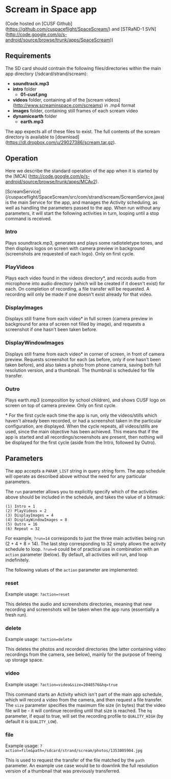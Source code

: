 Scream in Space app
===================

(Code hosted on [CUSF Github] (https://github.com/cuspaceflight/SpaceScream/)  and [STRaND-1 SVN] (http://code.google.com/p/s-android/source/browse/trunk/apps/SpaceScream))

Requirements
------------

The SD card should contrain the following files/directories within the main app directory (/sdcard/strand/scream):

* **soundtrack.mp3**
* **intro** folder
  * **01-cusf.png**
* **videos** folder, containing all of the [scream videos] (http://www.screaminspace.com/screams) in .mp4 format
* **images** folder, containing still frames of each scream video
* **dynamicearth** folder
  * **earth.mp3**

The app expects all of these files to exist. The full contents of the scream directory is available to [download] (https://dl.dropbox.com/u/29027386/scream.tar.gz).

Operation
---------

Here we describe the standard operation of the app when it is started by the [MCA] (http://code.google.com/p/s-android/source/browse/trunk/apps/MCAv2).

[ScreamService] (/cuspaceflight/SpaceScream/src/com/strand/scream/ScreamService.java) is the main Service for the app, and manages the Activity scheduling, as well as handling the parameters passed to the app. When run without any parameters, it will start the following activities in turn, looping until a stop command is received.

### Intro ###

Plays soundtrack.mp3, generates and plays some radioteletype tones, and then displays logos on screen with camera preview in background (screenshots are requested of each logo). Only on first cycle.

### PlayVideos ###

Plays each video found in the videos directory*, and records audio from microphone into audio directory (which will be created if it doesn't exist) for each. On completion of recording, a file transfer will be requested. A recording will only be made if one doesn't exist already for that video.

### DisplayImages ###

Displays still frame from each video* in full screen (camera preview in background for area of screen not filled by image), and requests a screenshot if one hasn't been taken before.

### DisplayWindowImages ###

Displays still frame from each video* in corner of screen, in front of camera preview. Requests screenshot for each (as before, only if one hasn't been taken before), and also takes a photo from phone camera, saving both full resolution version, and a thumbnail. The thumbnail is scheduled for file transfer.

### Outro ###

Plays earth.mp3 (composition by school children), and shows CUSF logo on screen on top of camera preview. Only on first cycle.

\* For the first cycle each time the app is run, only the videos/stills which haven't already been recorded, or had a screenshot taken in the particular configuration, are displayed. When the cycle repeats, all videos/stills are used, since the main objective has been achieved. This means that if the app is started and all recordings/screenshots are present, then nothing will be displayed for the first cycle (aside from the Intro, followed by Outro).

Parameters
----------

The app accepts a `PARAM_LIST` string in query string form. The app schedule will operate as described above without the need for any particular parameters.

The `run` parameter allows you to explicitly specify which of the activities above should be included in the schedule, and takes the value of a bitmask:

    (1) Intro = 1
    (2) PlayVideos = 2
    (3) DisplayImages = 4
    (4) DisplayWindowImages = 8
    (5) Outro = 16
    (6) Repeat = 32

For example, `?run=14` corresponds to just the three main activities being run (2 + 4 + 8 = 14). The last step corresponding to 32 simply allows the activity schedule to loop. `?run=0` could be of practical use in combination with an `action` parameter (below). By default, all activities will run, and loop indefinitely.

The following values of the `action` parameter are implemented:

### reset ###

Example usage: `?action=reset`

This deletes the audio and screenshots directories, meaning that new recording and screenshots will be taken when the app runs (essentially a fresh run).

### delete ###

Example usage: `?action=delete`

This deletes the photos and recorded directories (the latter containing video recordings from the camera, see below), mainly for the purpose of freeing up storage space.

### video ###

Example usage: `?action=video&size=2048576&hq=true`

This command starts an Activity which isn't part of the main app schedule, which will record a video from the camera, and then request a file transfer. The `size` parameter specifies the maximum file size (in bytes) that the video file will be - it will continue recording until that size is reached. The `hq` parameter, if equal to true, will set the recording profile to `QUALITY_HIGH` (by default it is `QUALITY_LOW`).

### file ###

Example usage: `?action=file&path=/sdcard/strand/scream/photos/1353005904.jpg`

This is used to request the transfer of the file matched by the `path` parameter. An example use case would be to downlink the full resolution version of a thumbnail that was previously transferred.